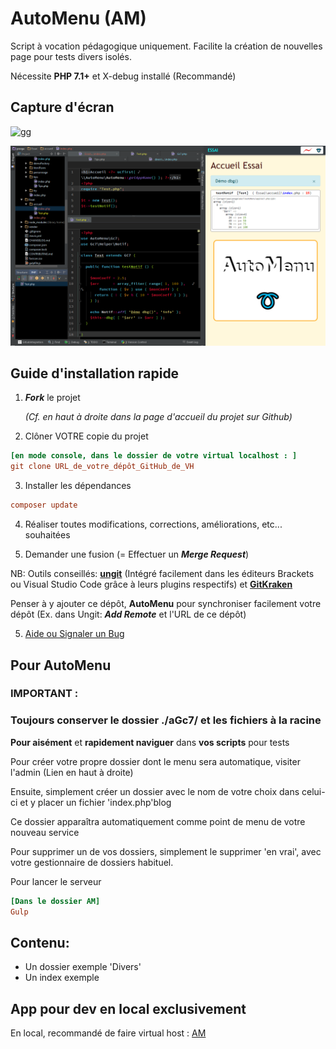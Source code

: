 # AutoMenu (AM)

Script à vocation pédagogique uniquement.
Facilite la création de nouvelles page pour tests divers isolés.

Nécessite **PHP 7.1+** et X-debug installé (Recommandé)

## Capture d'écran

![gg](aGc7/AutoMenu/demos/demoAM1.gif)

![gg](aGc7/AutoMenu/demos/demoAM2.png)

## Guide d'installation rapide

1. ***Fork*** le projet 
  
      *(Cf. en haut à droite dans la page d'accueil du projet sur Github)*
2. Clôner VOTRE copie du projet

```ini
[en mode console, dans le dossier de votre virtual localhost : ]
git clone URL_de_votre_dépôt_GitHub_de_VH
```

3. Installer les dépendances

```ini
composer update
```

4. Réaliser toutes modifications, corrections, améliorations, etc... souhaitées

5. Demander une fusion (= Effectuer un ***Merge Request***)

NB: Outils conseillés: **[ungit](https://github.com/FredrikNoren/ungit)** (Intégré facilement dans les éditeurs Brackets ou Visual Studio Code grâce à leurs plugins respectifs) et **[GitKraken](https://www.gitkraken.com/)**

Penser à y ajouter ce dépôt, **AutoMenu** pour synchroniser facilement votre dépôt (Ex. dans Ungit: ***Add Remote*** et l'URL de ce dépôt)

5. [Aide ou Signaler un Bug](https://github.com/c57fr/pooga/issues/new)

## Pour AutoMenu

### IMPORTANT :

### Toujours conserver le dossier ./aGc7/ et les fichiers à la racine

**Pour aisément** et **rapidement naviguer** dans **vos scripts** pour tests

Pour créer votre propre dossier dont le menu sera automatique, visiter l'admin (Lien en haut à droite)

Ensuite, simplement créer un dossier avec le nom de votre choix dans celui-ci et y placer un fichier 'index.php'blog

Ce dossier apparaîtra automatiquement comme point de menu de votre nouveau service


Pour supprimer un de vos dossiers, simplement le supprimer 'en vrai', avec votre gestionnaire de dossiers habituel.


  Pour lancer le serveur

```ini
[Dans le dossier AM]
Gulp
```

## Contenu:

- Un dossier exemple 'Divers'
- Un index exemple

## App pour dev en local exclusivement
En local, recommandé de faire virtual host : [AM](http://AM)
